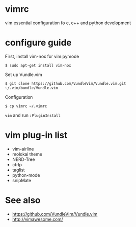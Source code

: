 # vimrc
vim essential configuration fo c, c++ and python development


# configure guide

First, install vim-nox for vim pymode

`$ sudo apt-get install vim-nox`

Set up Vundle.vim

`$ git clone https://github.com/VundleVim/Vundle.vim.git ~/.vim/bundle/Vundle.vim`

Configuration

`$ cp vimrc ~/.vimrc`

`vim` and run `:PluginInstall`


# vim plug-in list

* vim-airline
* molokai theme
* NERD-Tree
* ctrlp
* taglist
* python-mode
* snipMate


# See also

* https://github.com/VundleVim/Vundle.vim
* http://vimawesome.com/

